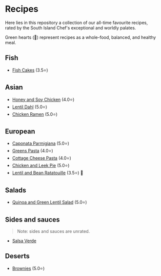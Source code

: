 # Recipes

Here lies in this repository a collection of our all-time favourite recipes, rated by the South Island Chef's exceptional and worldly palates.

Green hearts (💚) represent recipes as a whole-food, balanced, and healthy meal.

## Fish

- [Fish Cakes](files/fish_cakes.md) (3.5⭐️)

## Asian

- [Honey and Soy Chicken](files/honey_and_soy_chicken.md) (4.0⭐️)
- [Lentil Dahl](files/lentil_dahl.md) (5.0⭐️)
- [Chicken Ramen](files/chicken_ramen.md) (5.0⭐️)

## European

- [Caponata Parmigiana](files/caponata_parmigiana.md) (5.0⭐️)
- [Greens Pasta](files/greens_pasta.md) (4.0⭐️)
- [Cottage Cheese Pasta](files/cottage_cheese_pasta.md) (4.0⭐️)
- [Chicken and Leek Pie](files/chicken_pie.md) (5.0⭐️)
- [Lentil and Bean Ratatouille](files/lentil_and_bean_ratatouille.md) (3.5⭐️) 💚

## Salads

- [Quinoa and Green Lentil Salad](files/green_lentil_salad.md) (5.0⭐️)

## Sides and sauces

> Note: sides and sauces are unrated.

- [Salsa Verde](files/salsa_verde.md)

## Deserts

- [Brownies](files/brownies.md) (5.0⭐️)
